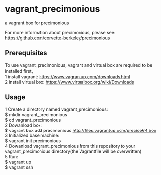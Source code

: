 # vagrant_precimonious
a vagrant box for precimonious

For more information about precimonious, please see:
https://github.com/corvette-berkeley/precimonious

Prerequisites  
---------------------------------------  
To use vagrant_precimonious, vagrant and virtual box are required to be installed first，  
1 install vagrant: https://www.vagrantup.com/downloads.html  
2 install virtual box:  https://www.virtualbox.org/wiki/Downloads  

Usage  
--------------------------------------  
1 Create a directory named vagrant_precimonious:  
    $ mkdir vagrant_precimonious  
    $ cd vagrant_precimonious  
2 Dowanload box:  
    $ vagrant box add precimonious http://files.vagrantup.com/precise64.box  
3 Initialized base machine:  
    $ vagrant init precimonious  
4 Dowanload vagrant_precimonious from this repository to your vagrant_precimonious directory(the Vagrantfile will be overwritten)  
5 Run:  
    $ vagrant up  
    $ vagrant ssh  
